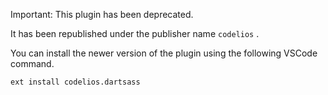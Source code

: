 Important: This plugin has been deprecated.


It has been republished under the publisher name `codelios` .


You can install the newer version of the plugin using the following VSCode command.

`
ext install codelios.dartsass
`

